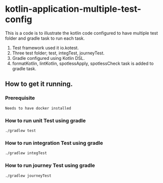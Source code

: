 # kotlin-application-multiple-test-config
This is a code is to illustrate the kotlin code configured to have multiple test folder and gradle task to run each task.
1. Test framework used it io.kotest.
2. Three test folder; test, integTest, journeyTest.
3. Gradle configured using Kotlin DSL.
4. formatKotlin, lintKotlin, spotlessApply, spotlessCheck task is added to gradle task.
## How to get it running.

### Prerequisite 
```
Needs to have docker installed
```

### How to run unit Test using gradle

```
./gradlew test       
```

### How to run integration Test using gradle

```
./gradlew integTest       
```

### How to run journey Test using gradle

```
./gradlew journeyTest       
```


